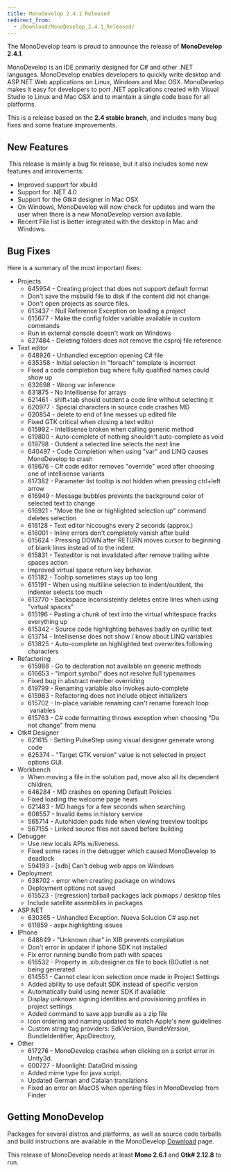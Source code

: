 ```yaml
---
title: MonoDevelop 2.4.1 Released
redirect_from:
  - /Download/MonoDevelop_2.4.1_Released/
---
```


The MonoDevelop team is proud to announce the release of **MonoDevelop 2.4.1**.

MonoDevelop is an IDE primarily designed for C# and other .NET languages. MonoDevelop enables developers to quickly write desktop and ASP.NET Web applications on Linux, Windows and Mac OSX. MonoDevelop makes it easy for developers to port .NET applications created with Visual Studio to Linux and Mac OSX and to maintain a single code base for all platforms.

This is a release based on the **2.4 stable** **branch**, and includes many bug fixes and some feature improvements.

New Features
------------

 This release is mainly a bug fix release, but it also includes some new features and imrovements:

-   Improved support for xbuild
-   Support for .NET 4.0
-   Support for the Gtk# designer in Mac OSX
-   On Windows, MonoDevelop will now check for updates and warn the user when there is a new MonoDevelop version available.
-   Recent File list is better integrated with the desktop in Mac and Windows.

Bug Fixes
---------

Here is a summary of the most important fixes:

-   Projects
    -   645954 - Creating project that does not support default format
    -   Don't save the msbuild file to disk if the content did not change.
    -   Don't open projects as source files.
    -   613437 - Null Reference Exception on loading a project
    -   615677 - Make the config folder variable available in custom commands
    -   Run in external console doesn't work on Windows
    -   627484 - Deleting folders does not remove the csproj file reference
-   Text editor
    -   648926 - Unhandled exception opening C# file 
    -   635358 - Initial selection in "foreach" template is incorrect
    -   Fixed a code completion bug where fully qualified names could show up
    -   632698 - Wrong var inference
    -   631875 - No Intellisense for arrays
    -   621461 - shift+tab should outdent a code line without selecting it
    -   620977 - Special characters in source code crashes MD
    -   620854 - delete to end of line messes up edited file
    -   Fixed GTK critical when closing a text editor
    -   615992 - Intellisense broken when calling generic method
    -   619800 - Auto-complete of nothing shouldn't auto-complete as void
    -   619798 - Outdent a selected line selects the next line
    -   640497 - Code Completion when using "var" and LINQ causes MonoDevelop to crash
    -   618676 - C# code editor removes "override" word after choosing one of intellisense variants
    -   617382 - Parameter list tooltip is not hidden when pressing ctrl+left arrow
    -   616949 - Message bubbles prevents the background color of selected text to change
    -   616921 - "Move the line or highlighted selection up" command deletes selection
    -   616128 - Text editor hiccoughs every 2 seconds (approx.)
    -   616001 - Inline errors don't completely vanish after build
    -   615624 - Pressing DOWN after RETURN moves cursor to beginning of blank lines instead of to the indent
    -   615831 - Texteditor is not invalidated after remove trailing wihte spaces action
    -   Improved virtual space return key behavior.
    -   615182 - Tooltip sometimes stays up too long
    -   615191 - When using multiline selection to indent/outdent, the indenter selects too much
    -   613770 - Backspace inconsistently deletes entire lines when using "virtual spaces"
    -   615196 - Pasting a chunk of text into the virtual whitespace fracks everything up
    -   615342 - Source code highlighting behaves badly on cyrillic text
    -   613714 - Intellisense does not show / know about LINQ variables
    -   613825 - Auto-complete on highlighted text overwrites following characters
-   Refactoring<span id="1288715165496S" style="display: none;"> </span>
    -   615988 - Go to declaration not available on generic methods
    -   616653 - "import symbol" does not resolve full typenames
    -   Fixed bug in abstract member overriding
    -   619799 - Renaming variable also invokes auto-complete
    -   615983 - Refactoring does not include object initializers
    -   615702 - In-place variable renaming can't rename foreach loop  variables
    -   615763 - C# code formatting throws exception when choosing "Do not change" from menu
-   Gtk# Designer
    -   621615 - Setting PulseStep using visual designer generate wrong code
    -   625374 - "Target GTK version" value is not selected in project options GUI.
-   Workbench
    -   When moving a file in the solution pad, move also all its dependent children.
    -   646284 - MD crashes on opening Default Policies
    -   Fixed loading the welcome page news
    -   621483 - MD hangs for a few seconds when searching
    -   606557 - Invalid items in history service
    -   565714 - Autohidden pads hide when viewing treeview tooltips
    -   567155 - Linked source files not saved before building
-   Debugger
    -   Use new locals APIs w/liveness.
    -   Fixed some races in the debugger which caused MonoDevelop to deadlock
    -   594193 - [sdb] Can't debug web apps on Windows
-   Deployment
    -   638702 - error when creating package on windows
    -   Deployment options not saved
    -   615523 - [regression] tarball packages lack pixmaps / desktop files
    -   Include satellite assemblies in packages
-   ASP.NET
    -   630365 - Unhandled Exception. Nueva Solucion C# asp.net
    -   611859 - aspx highlighting issues
-   IPhone
    -   648849 - "Unknown char" in XIB prevents compilation
    -   Don't error in updater if iphone SDK not installed
    -   Fix error running bundle from path with spaces
    -   616532 - Property in .xib.designer.cs file to back IBOutlet is not being generated
    -   614551 - Cannot clear icon selection once made in Project Settings
    -   Added ability to use default SDK instead of specific version
    -   Automatically build using newer SDK if available
    -   Display unknown signing identities and provisioning profiles in project settings
    -   Added command to save app bundle as a zip file
    -   Icon ordering and naming updated to match Apple's new guidelines
    -   Custom string tag providers: SdkVersion, BundleVersion, BundleIdentifier, AppDirectory, 
-   Other
    -   617276 - MonoDevelop crashes when clicking on a script error in Unity3d.
    -   600727 - Moonlight: DataGrid missing
    -   Added mime type for java script.
    -   Updated German and Catalan translations
    -   Fixed an error on MacOS when opening files in MonoDevelop from Finder

Getting MonoDevelop
-------------------

Packages for several distros and platforms, as well as source code tarballs and build instructions are available in the MonoDevelop [Download](../../../../Download) page.

This release of MonoDevelop needs at least **Mono 2.6.1** and **Gtk# 2.12.8** to run.
